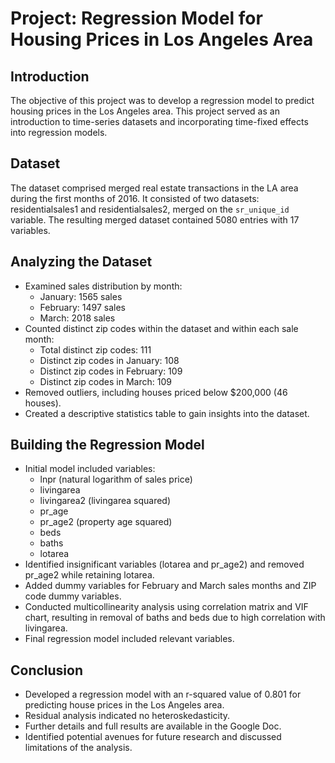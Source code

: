 # Project: Regression Model for Housing Prices in Los Angeles Area

## Introduction

The objective of this project was to develop a regression model to predict housing prices in the Los Angeles area. This project served as an introduction to time-series datasets and incorporating time-fixed effects into regression models.

## Dataset

The dataset comprised merged real estate transactions in the LA area during the first months of 2016. It consisted of two datasets: residentialsales1 and residentialsales2, merged on the `sr_unique_id` variable. The resulting merged dataset contained 5080 entries with 17 variables.

## Analyzing the Dataset

- Examined sales distribution by month:
  - January: 1565 sales
  - February: 1497 sales
  - March: 2018 sales
- Counted distinct zip codes within the dataset and within each sale month:
  - Total distinct zip codes: 111
  - Distinct zip codes in January: 108
  - Distinct zip codes in February: 109
  - Distinct zip codes in March: 109
- Removed outliers, including houses priced below $200,000 (46 houses).
- Created a descriptive statistics table to gain insights into the dataset.

## Building the Regression Model

- Initial model included variables:
  - lnpr (natural logarithm of sales price)
  - livingarea
  - livingarea2 (livingarea squared)
  - pr_age
  - pr_age2 (property age squared)
  - beds
  - baths
  - lotarea
- Identified insignificant variables (lotarea and pr_age2) and removed pr_age2 while retaining lotarea.
- Added dummy variables for February and March sales months and ZIP code dummy variables.
- Conducted multicollinearity analysis using correlation matrix and VIF chart, resulting in removal of baths and beds due to high correlation with livingarea.
- Final regression model included relevant variables.

## Conclusion

- Developed a regression model with an r-squared value of 0.801 for predicting house prices in the Los Angeles area.
- Residual analysis indicated no heteroskedasticity.
- Further details and full results are available in the Google Doc.
- Identified potential avenues for future research and discussed limitations of the analysis.
